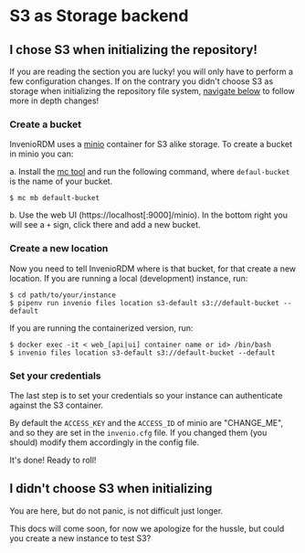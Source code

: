 # S3 as Storage backend

## I chose S3 when initializing the repository!

If you are reading the section you are lucky! you will only have to perform a few configuration changes. If on the contrary you didn't choose S3 as storage when initializing the repository file system, [navigate below](#i-didnt-choose-s3-when-initializing) to follow more in depth changes!

### Create a bucket

InvenioRDM uses a [minio](https://min.io/download) container for S3 alike storage. To create a bucket in minio you can:

a. Install the [mc tool](https://docs.min.io/docs/minio-client-quickstart-guide.html) and run the following command, where `defaul-bucket` is the name of your bucket.

``` console
$ mc mb default-bucket
```

b. Use the web UI (https://localhost[:9000]/minio). In the bottom right you will see a `+` sign, click there and add a new bucket.

### Create a new location

Now you need to tell InvenioRDM where is that bucket, for that create a new location. If you are running a local (development) instance, run:

``` console
$ cd path/to/your/instance
$ pipenv run invenio files location s3-default s3://default-bucket --default
```

If you are running the containerized version, run:

``` console
$ docker exec -it < web_[api|ui] container name or id> /bin/bash
$ invenio files location s3-default s3://default-bucket --default
```

### Set your credentials

The last step is to set your credentials so your instance can authenticate against the S3 container.

By default the `ACCESS_KEY` and the `ACCESS_ID` of minio are "CHANGE_ME", and so they are set in the `invenio.cfg` file. If you changed them (you should) modify them accordingly in the config file.

It's done! Ready to roll!

## I didn't choose S3 when initializing

You are here, but do not panic, is not difficult just longer.

This docs will come soon, for now we apologize for the hussle, but could you create a new instance to test S3?